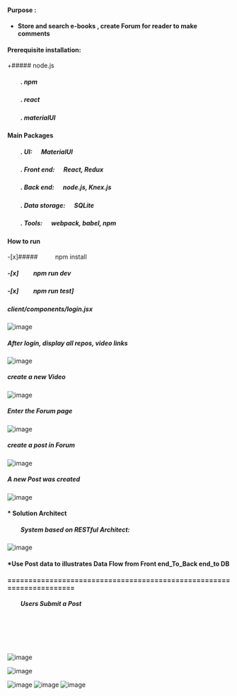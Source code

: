 #### Purpose :     
+  #### Store and search e-books ,  create Forum for reader to make comments




	
####  Prerequisite installation:
+#####   node.js                          
##### &nbsp;&nbsp;&nbsp;&nbsp;&nbsp;&nbsp;&nbsp;&nbsp; . npm
##### &nbsp;&nbsp;&nbsp;&nbsp;&nbsp;&nbsp;&nbsp;&nbsp; . react            
##### &nbsp;&nbsp;&nbsp;&nbsp;&nbsp;&nbsp;&nbsp;&nbsp; . materialUI




####   Main Packages
##### &nbsp;&nbsp;&nbsp;&nbsp;&nbsp;&nbsp;&nbsp;&nbsp; . UI:      &nbsp;&nbsp;&nbsp;&nbsp;       MaterialUI
##### &nbsp;&nbsp;&nbsp;&nbsp;&nbsp;&nbsp;&nbsp;&nbsp; . Front end: &nbsp;&nbsp;&nbsp;&nbsp;     React, Redux
##### &nbsp;&nbsp;&nbsp;&nbsp;&nbsp;&nbsp;&nbsp;&nbsp; . Back end: &nbsp;&nbsp;&nbsp;&nbsp;      node.js, Knex.js
##### &nbsp;&nbsp;&nbsp;&nbsp;&nbsp;&nbsp;&nbsp;&nbsp; . Data storage:  &nbsp;&nbsp;&nbsp;&nbsp; SQLite &nbsp;&nbsp;&nbsp;&nbsp;   
##### &nbsp;&nbsp;&nbsp;&nbsp;&nbsp;&nbsp;&nbsp;&nbsp; . Tools: &nbsp;&nbsp;&nbsp;&nbsp; webpack, babel, npm 

#### How to run
-[x]#####  &nbsp;&nbsp;&nbsp;&nbsp;&nbsp;&nbsp;&nbsp;&nbsp; npm install
##### -[x] &nbsp;&nbsp;&nbsp;&nbsp;&nbsp;&nbsp;&nbsp;&nbsp; npm run dev
##### -[x] &nbsp;&nbsp;&nbsp;&nbsp;&nbsp;&nbsp;&nbsp;&nbsp; npm run test]










##### client/components/login.jsx
![image](https://github.com/githubmave/aihe-Book/assets/8073738/fa7d98b9-024c-4a27-ab56-69267034460b)


##### After login, display all repos, video links
![image](https://github.com/githubmave/aihe-Book/assets/8073738/788c3721-aefc-46fc-80b9-52f9e17cfdca)



##### create a new Video

![image](https://github.com/githubmave/aihe-Book/assets/8073738/251fdaa0-982f-4684-8a1b-52a9a322d144)


##### Enter the Forum page
![image](https://github.com/githubmave/aihe-Book/assets/8073738/53841ebd-cff6-471c-a0af-5f61b6b22ecf)


##### create a post in Forum
![image](https://github.com/githubmave/aihe-Book/assets/8073738/b38b4d69-fd2d-471f-8919-705c00d90e12)

##### A new Post was created
![image](https://github.com/githubmave/aihe-Book/assets/8073738/49381a1b-f7b2-461e-86ad-1251f7740de4)



#### * Solution Architect
##### &nbsp;&nbsp;&nbsp;&nbsp;&nbsp;&nbsp;&nbsp;&nbsp;  System based on RESTful Architect: 

![image](https://github.com/githubmave/aihe-Book/assets/8073738/235a59ae-c943-474b-95f0-b3251e89bb14)



####  *Use Post data to illustrates Data Flow from Front end_To_Back end_to DB 
#### =====================================================================
#####  &nbsp;&nbsp;&nbsp;&nbsp;&nbsp;&nbsp;&nbsp;&nbsp; Users Submit a Post

##### &nbsp;&nbsp;&nbsp;&nbsp;&nbsp;&nbsp;&nbsp;&nbsp; 

##### &nbsp;&nbsp;&nbsp;&nbsp;&nbsp;&nbsp;&nbsp;&nbsp;  
![image](https://github.com/githubmave/aihe-Book/assets/8073738/b1f931cb-d458-478e-8809-280a4c2e6e7a)


![image](https://github.com/githubmave/aihe-Book/assets/8073738/6a0167cc-fdcb-48f0-afb9-50aad8b1492d)

![image](https://github.com/githubmave/aihe-Book/assets/8073738/c535a665-1ad5-4dc4-ab75-7b269f9a6db9)
![image](https://github.com/githubmave/aihe-Book/assets/8073738/ec70a07d-74de-4cb8-97cf-aa58c6377370)
![image](https://github.com/githubmave/aihe-Book/assets/8073738/e08cff1b-df09-428f-b4ee-ff58ac26828b)


   


 































